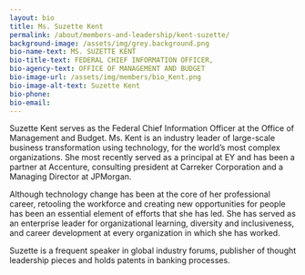 ```yaml
---
layout: bio
title: Ms. Suzette Kent
permalink: /about/members-and-leadership/kent-suzette/
background-image: /assets/img/grey.background.png
bio-name-text: MS. SUZETTE KENT
bio-title-text: FEDERAL CHIEF INFORMATION OFFICER,
bio-agency-text: OFFICE OF MANAGEMENT AND BUDGET
bio-image-url: /assets/img/members/bio_Kent.png
bio-image-alt-text: Suzette Kent
bio-phone:
bio-email:
---
```

Suzette Kent serves as the Federal Chief Information Officer at the Office of Management and Budget. Ms. Kent is an industry leader of large-scale business transformation using technology, for the world’s most complex organizations.  She most recently served as a principal at EY and has been a partner at Accenture, consulting president at Carreker Corporation and a Managing Director at JPMorgan.

Although technology change has been at the core of her professional career, retooling the workforce and creating new opportunities for people has been an essential element of efforts that she has led. She has served as an enterprise leader for organizational learning, diversity and inclusiveness, and career development at every organization in which she has worked.

Suzette is a frequent speaker in global industry forums, publisher of thought leadership pieces and holds patents in banking processes.
